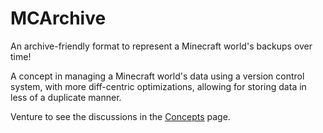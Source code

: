 # MCArchive

An archive-friendly format to represent a Minecraft world's backups over time!

A concept in managing a Minecraft world's data using a version control system, with more diff-centric optimizations, allowing for storing data in less of a duplicate manner.

Venture to see the discussions in the [Concepts](./Concepts.md) page.